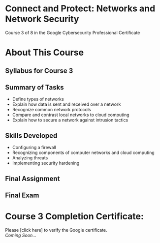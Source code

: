 # Connect and Protect: Networks and Network Security
Course 3 of 8 in the Google Cybersecurity Professional Certificate
# About This Course
## Syllabus for Course 3
## Summary of Tasks
- Define types of networks
- Explain how data is sent and received over a network
- Recognize common network protocols
- Compare and contrast local networks to cloud computing
- Explain how to secure a network against intrusion tactics
## Skills Developed
- Configuring a firewall
- Recognizing components of computer networks and cloud computing
- Analyzing threats
- Implementing security hardening
## Final Assignment
## Final Exam
# Course 3 Completion Certificate:
Please [click here] to verify the Google certificate. <br>
*Coming Soon...*
